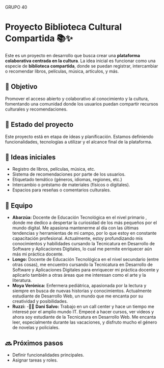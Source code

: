 GRUPO 40

# Proyecto Biblioteca Cultural Compartida 📚✨

Este es un proyecto en desarrollo que busca crear una **plataforma colaborativa centrada en la cultura**. La idea inicial es funcionar como una especie de **biblioteca compartida**, donde se puedan registrar, intercambiar o recomendar libros, películas, música, artículos, y más.

## 🎯 Objetivo

Promover el acceso abierto y colaborativo al conocimiento y la cultura, fomentando una comunidad donde los usuarios puedan compartir recursos culturales y recomendaciones.

## 🚧 Estado del proyecto

Este proyecto está en etapa de ideas y planificación. Estamos definiendo funcionalidades, tecnologías a utilizar y el alcance final de la plataforma.

## 🧠 Ideas iniciales

- Registro de libros, películas, música, etc.
- Sistema de recomendaciones por parte de los usuarios.
- Etiquetado temático (géneros, idiomas, regiones, etc.)
- Intercambio o préstamo de materiales (físicos o digitales).
- Espacios para reseñas o comentarios culturales.

## 👥 Equipo

- **Abarzúa:** Docente de Educación Tecnológica en el nivel primario , donde me dedico a despertar la curiosidad de los más pequeños por el mundo digital. Me apasiona mantenerme al día con las últimas tendencias y herramientas de mi campo, por lo que estoy en constante capacitación profesional. Actualmente, estoy profundizando mis conocimientos y habilidades cursando la Tecnicatura en Desarrollo de Software y Aplicaciones Digitales, lo cual me permite enriquecer aún más mi práctica docente.
- **Longo:** Docente de Educación Tecnológica en el nivel secundario (entre otras cosas), me encuentro cursando la Tecnicatura en Desarrollo de Software y Aplicaciones Digitales para enriquecer mi práctica docente y aplicarlo también a otras áreas que me interesan como el arte y la literatura.
- **Moya Verónica:** Enfermera pediátrica, apasionada por la lectura y siempre en busca de nuevas historias y conocimientos. Actualmente estudiante de Desarrollo Web, un mundo que me encanta por su creatividad y posibilidades.
- **Ruzzi:**
-👩🏻  **Dani Salvo:** Trabajo en un call center y hace un tiempo me interesé por el amplio mundo IT. Empecé a hacer cursos, ver videos y ahora soy estudiante de la Tecnicatura en Desarrollo Web. Me encanta leer, especialmente durante las vacaciones, y disfruto mucho el género de novelas y policiales. 

## 🔜 Próximos pasos

- Definir funcionalidades principales.
- Asignar tareas y roles.



